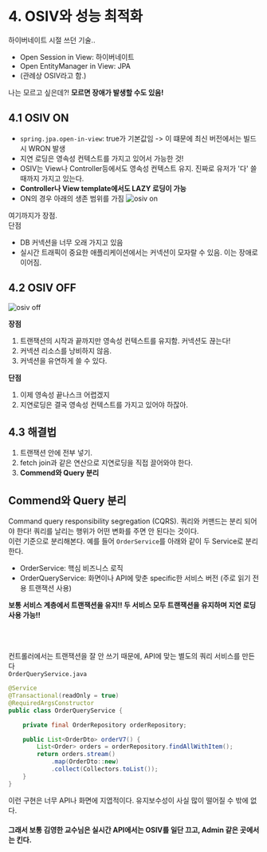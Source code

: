 # 4. OSIV와 성능 최적화
하이버네이트 시절 쓰던 기술.. 
- Open Session in View: 하이버네이트
- Open EntityManager in View: JPA
- (관례상 OSIV라고 함.)

나는 모르고 싶은데?! **모르면 장애가 발생할 수도 있음!**

## 4.1 OSIV ON
- `spring.jpa.open-in-view`: true가 기본값임 -> 이 떄문에 최신 버전에서는 빌드시 WRON 발생
- 지연 로딩은 영속성 컨텍스트를 가지고 있어서 가능한 것!
- OSIV는 View나 Controller등에서도 영속성 컨텍스트 유지. 진짜로 유저가 '다' 쓸 때까지 가지고 있는다.
- **Controller나 View template에서도 LAZY 로딩이 가능**
- ON의 경우 아래의 생존 범위를 가짐
![osiv on](https://user-images.githubusercontent.com/71186266/202179786-2a891a1a-2da5-462a-b939-249ef49be520.png)


여기까지가 장점. <br>
단점
- DB 커넥션을 너무 오래 가지고 있음
- 실시간 트래픽이 중요한 애플리케이션에서는 커넥션이 모자랄 수 있음. 이는 장애로 이어짐.


## 4.2 OSIV OFF


![osiv off](https://user-images.githubusercontent.com/71186266/202179776-4c05568e-a796-4c2c-815c-2cde9e7064cb.png)

**장점**

1. 트랜잭션의 시작과 끝까지만 영속성 컨텍스트를 유지함. 커넥션도 끊는다!
2. 커넥션 리소스를 낭비하지 않음.
3. 커넥션을 유연하게 쓸 수 있다.



**단점**
1. 이제 영속성 끝나스크 어렵겠지
2. 지연로딩은 결국 영속성 컨텍스트를 가지고 있어야 하잖아. 



## 4.3 해결법 
1. 트랜잭션 안에 전부 넣기.  
2. <!--컨트롤러 단이나, 뷰 단에서 쓰려면--> fetch join과 같은 연산으로 지연로딩을 직접 끌어와야 한다.
3. **Commend와 Query 분리**


## Commend와 Query 분리 
Command query responsibility segregation (CQRS). 쿼리와 커맨드는 분리 되어야 한다! 쿼리를 날리는 행위가 어떤 변화를 주면 안 된다는 것이다. <br> 
이런 기준으로 분리해본다.
예를 들어 `OrderService`를 아래와 같이 두 Service로 분리한다.
- OrderService: 핵심 비즈니스 로직
- OrderQueryService: 화면이나 API에 맞춘 specific한 서비스 버전 (주로 읽기 전용 트랜잭션 사용) 


**보통 서비스 계층에서 트랜잭션을 유지!! 두 서비스 모두 트랜잭션을 유지하며 지연 로딩 사용 가능!!**


<br> <br>

컨트롤러에서는 트랜잭션을 잘 안 쓰기 때문에, API에 맞는 별도의 쿼리 서비스를 만든다 <br>
`OrderQueryService.java`
```java
@Service
@Transactional(readOnly = true)
@RequiredArgsConstructor
public class OrderQueryService {

    private final OrderRepository orderRepository;

    public List<OrderDto> orderV7() {
        List<Order> orders = orderRepository.findAllWithItem();
        return orders.stream()
            .map(OrderDto::new)
            .collect(Collectors.toList());
    }
}
```
이런 구현은 너무 API나 화면에 지엽적이다. 유지보수성이 사실 많이 떨어질 수 밖에 없다.


#### 그래서 보통 김영한 교수님은 실시간 API에서는 OSIV를 일단 끄고, Admin 같은 곳에서는 킨다.